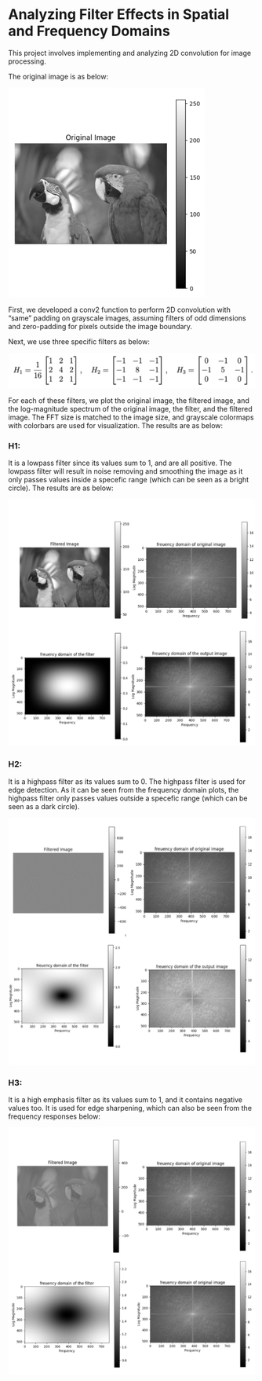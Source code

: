 # Analyzing Filter Effects in Spatial and Frequency Domains

This project involves implementing and analyzing 2D convolution for image processing. 


The original image is as below:


<img src="images/2.png" width="400"/>


First, we developed a conv2 function to perform 2D convolution with “same” padding on grayscale images, assuming filters of odd dimensions and zero-padding for pixels outside the image boundary.


Next, we use three specific filters as below:


<img src="images/1.png" width="600"/>


For each of these filters, we plot the original image, the filtered image, and the log-magnitude spectrum of the original image, the filter, and the filtered image. The FFT size is matched to the image size, and grayscale colormaps with colorbars are used for visualization. The results are as below:



### H1:

It is a lowpass filter since its values sum to 1, and are all positive. The lowpass filter will result in noise removing and smoothing the image as it only passes values inside a specefic range (which can be seen as a bright circle). The results are as below:


<img src="images/3.png" width="600"/>


### H2:
It is a highpass filter as its values sum to 0. The highpass filter is used for edge detection. As it can be seen from the frequency domain plots, the highpass filter only passes values outside a specefic range (which can be seen as a dark circle).


<img src="images/4.png" width="600"/>


### H3: 
It is a high emphasis filter as its values sum to 1, and it contains negative values too. It is used for edge sharpening, which can also be seen from the frequency responses below:


<img src="images/5.png" width="600"/>
